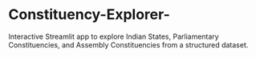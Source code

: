 # Constituency-Explorer-
Interactive Streamlit app to explore Indian States, Parliamentary Constituencies, and Assembly Constituencies from a structured dataset.
